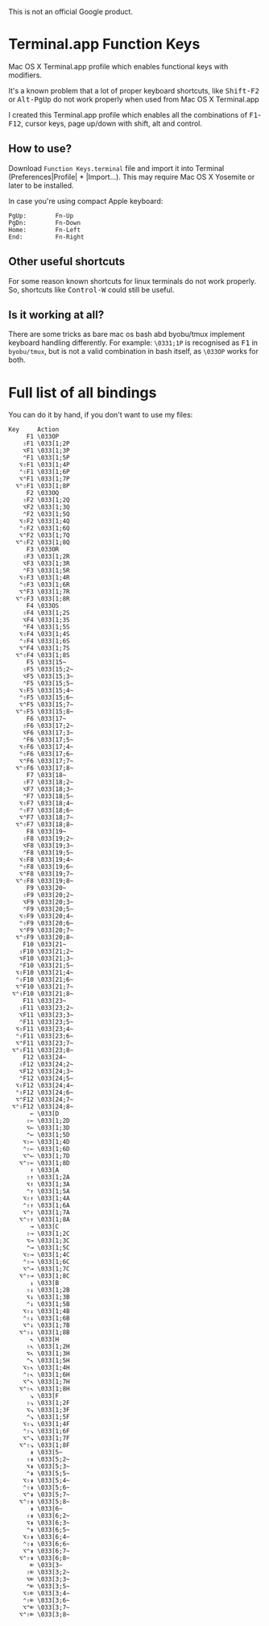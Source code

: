 This is not an official Google product.

# Terminal.app Function Keys
Mac OS X Terminal.app profile which enables functional keys with modifiers.

It's a known problem that a lot of proper keyboard shortcuts, like <kbd>Shift-F2</kbd>
or <kbd>Alt-PgUp</kbd> do not work properly when used from Mac OS X Terminal.app

I created this Terminal.app profile which enables
all the combinations of <kbd>F1</kbd>-<kbd>F12</kbd>, cursor keys, page up/down
with shift, alt and control.

## How to use?
Download `Function Keys.terminal` file and import it into Terminal
(Preferences|Profile| * |Import...).
This may require Mac OS X Yosemite or later to be installed.

In case you're using compact Apple keyboard:

```
PgUp:        Fn-Up
PgDn:        Fn-Down
Home:        Fn-Left
End:         Fn-Right
```

## Other useful shortcuts
For some reason known shortcuts for linux terminals do not work properly. So, shortcuts like
<kbd>Control-W</kbd> could still be useful.

## Is it working at all?
There are some tricks as bare mac os bash abd byobu/tmux implement keyboard handling differently.
For example: `\0331;1P` is recognised as <kbd>F1</kbd> in `byobu/tmux`, but is not a valid
combination in bash itself, as `\033OP` works for both.


# Full list of all bindings

You can do it by hand, if you don't want to use my files:

```
Key     Action
     F1 \033OP
    ⇧F1 \033[1;2P
    ⌥F1 \033[1;3P
    ⌃F1 \033[1;5P
   ⌥⇧F1 \033[1;4P
   ⌃⇧F1 \033[1;6P
   ⌥⌃F1 \033[1;7P
  ⌥⌃⇧F1 \033[1;8P
     F2 \033OQ
    ⇧F2 \033[1;2Q
    ⌥F2 \033[1;3Q
    ⌃F2 \033[1;5Q
   ⌥⇧F2 \033[1;4Q
   ⌃⇧F2 \033[1;6Q
   ⌥⌃F2 \033[1;7Q
  ⌥⌃⇧F2 \033[1;8Q
     F3 \033OR
    ⇧F3 \033[1;2R
    ⌥F3 \033[1;3R
    ⌃F3 \033[1;5R
   ⌥⇧F3 \033[1;4R
   ⌃⇧F3 \033[1;6R
   ⌥⌃F3 \033[1;7R
  ⌥⌃⇧F3 \033[1;8R
     F4 \033OS
    ⇧F4 \033[1;2S
    ⌥F4 \033[1;3S
    ⌃F4 \033[1;5S
   ⌥⇧F4 \033[1;4S
   ⌃⇧F4 \033[1;6S
   ⌥⌃F4 \033[1;7S
  ⌥⌃⇧F4 \033[1;8S
     F5 \033[15~
    ⇧F5 \033[15;2~
    ⌥F5 \033[15;3~
    ⌃F5 \033[15;5~
   ⌥⇧F5 \033[15;4~
   ⌃⇧F5 \033[15;6~
   ⌥⌃F5 \033[15;7~
  ⌥⌃⇧F5 \033[15;8~
     F6 \033[17~
    ⇧F6 \033[17;2~
    ⌥F6 \033[17;3~
    ⌃F6 \033[17;5~
   ⌥⇧F6 \033[17;4~
   ⌃⇧F6 \033[17;6~
   ⌥⌃F6 \033[17;7~
  ⌥⌃⇧F6 \033[17;8~
     F7 \033[18~
    ⇧F7 \033[18;2~
    ⌥F7 \033[18;3~
    ⌃F7 \033[18;5~
   ⌥⇧F7 \033[18;4~
   ⌃⇧F7 \033[18;6~
   ⌥⌃F7 \033[18;7~
  ⌥⌃⇧F7 \033[18;8~
     F8 \033[19~
    ⇧F8 \033[19;2~
    ⌥F8 \033[19;3~
    ⌃F8 \033[19;5~
   ⌥⇧F8 \033[19;4~
   ⌃⇧F8 \033[19;6~
   ⌥⌃F8 \033[19;7~
  ⌥⌃⇧F8 \033[19;8~
     F9 \033[20~
    ⇧F9 \033[20;2~
    ⌥F9 \033[20;3~
    ⌃F9 \033[20;5~
   ⌥⇧F9 \033[20;4~
   ⌃⇧F9 \033[20;6~
   ⌥⌃F9 \033[20;7~
  ⌥⌃⇧F9 \033[20;8~
    F10 \033[21~
   ⇧F10 \033[21;2~
   ⌥F10 \033[21;3~
   ⌃F10 \033[21;5~
  ⌥⇧F10 \033[21;4~
  ⌃⇧F10 \033[21;6~
  ⌥⌃F10 \033[21;7~
 ⌥⌃⇧F10 \033[21;8~
    F11 \033[23~
   ⇧F11 \033[23;2~
   ⌥F11 \033[23;3~
   ⌃F11 \033[23;5~
  ⌥⇧F11 \033[23;4~
  ⌃⇧F11 \033[23;6~
  ⌥⌃F11 \033[23;7~
 ⌥⌃⇧F11 \033[23;8~
    F12 \033[24~
   ⇧F12 \033[24;2~
   ⌥F12 \033[24;3~
   ⌃F12 \033[24;5~
  ⌥⇧F12 \033[24;4~
  ⌃⇧F12 \033[24;6~
  ⌥⌃F12 \033[24;7~
 ⌥⌃⇧F12 \033[24;8~
      ← \033[D
     ⇧← \033[1;2D
     ⌥← \033[1;3D
     ⌃← \033[1;5D
    ⌥⇧← \033[1;4D
    ⌃⇧← \033[1;6D
    ⌥⌃← \033[1;7D
   ⌥⌃⇧← \033[1;8D
      ↑ \033[A
     ⇧↑ \033[1;2A
     ⌥↑ \033[1;3A
     ⌃↑ \033[1;5A
    ⌥⇧↑ \033[1;4A
    ⌃⇧↑ \033[1;6A
    ⌥⌃↑ \033[1;7A
   ⌥⌃⇧↑ \033[1;8A
      → \033[C
     ⇧→ \033[1;2C
     ⌥→ \033[1;3C
     ⌃→ \033[1;5C
    ⌥⇧→ \033[1;4C
    ⌃⇧→ \033[1;6C
    ⌥⌃→ \033[1;7C
   ⌥⌃⇧→ \033[1;8C
      ↓ \033[B
     ⇧↓ \033[1;2B
     ⌥↓ \033[1;3B
     ⌃↓ \033[1;5B
    ⌥⇧↓ \033[1;4B
    ⌃⇧↓ \033[1;6B
    ⌥⌃↓ \033[1;7B
   ⌥⌃⇧↓ \033[1;8B
      ↖ \033[H
     ⇧↖ \033[1;2H
     ⌥↖ \033[1;3H
     ⌃↖ \033[1;5H
    ⌥⇧↖ \033[1;4H
    ⌃⇧↖ \033[1;6H
    ⌥⌃↖ \033[1;7H
   ⌥⌃⇧↖ \033[1;8H
      ↘ \033[F
     ⇧↘ \033[1;2F
     ⌥↘ \033[1;3F
     ⌃↘ \033[1;5F
    ⌥⇧↘ \033[1;4F
    ⌃⇧↘ \033[1;6F
    ⌥⌃↘ \033[1;7F
   ⌥⌃⇧↘ \033[1;8F
      ⇞ \033[5~
     ⇧⇞ \033[5;2~
     ⌥⇞ \033[5;3~
     ⌃⇞ \033[5;5~
    ⌥⇧⇞ \033[5;4~
    ⌃⇧⇞ \033[5;6~
    ⌥⌃⇞ \033[5;7~
   ⌥⌃⇧⇞ \033[5;8~
      ⇟ \033[6~
     ⇧⇟ \033[6;2~
     ⌥⇟ \033[6;3~
     ⌃⇟ \033[6;5~
    ⌥⇧⇟ \033[6;4~
    ⌃⇧⇟ \033[6;6~
    ⌥⌃⇟ \033[6;7~
   ⌥⌃⇧⇟ \033[6;8~
      ⌦ \033[3~
     ⇧⌦ \033[3;2~
     ⌥⌦ \033[3;3~
     ⌃⌦ \033[3;5~
    ⌥⇧⌦ \033[3;4~
    ⌃⇧⌦ \033[3;6~
    ⌥⌃⌦ \033[3;7~
   ⌥⌃⇧⌦ \033[3;8~
```
